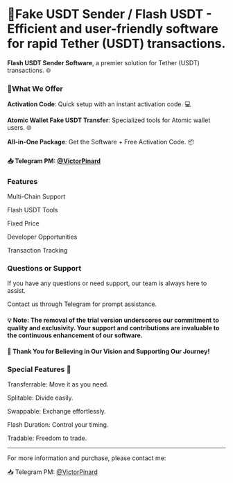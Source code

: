 # 🔐Fake USDT Sender / Flash USDT - Efficient and user-friendly software for rapid Tether (USDT) transactions.
<b>Flash USDT Sender Software</b>, a premier solution for Tether (USDT) transactions. 🌐
### 🌟What We Offer 
<b>Activation Code</b>: Quick setup with an instant activation code. 💻

<b>Atomic Wallet Fake USDT Transfer</b>: Specialized tools for Atomic wallet users. 🌐

<b>All-in-One Package</b>: Get the Software + Free Activation Code. 📦

#### 📥 Telegram PM: [@VictorPinard](https://t.me/VictorPinard)

### Features

Multi-Chain Support

Flash USDT Tools

Fixed Price

Developer Opportunities

Transaction Tracking

### Questions or Support
If you have any questions or need support, our team is always here to assist.

Contact us through Telegram for prompt assistance.

#### 💡 <b>Note</b>: The removal of the trial version underscores our commitment to quality and exclusivity. Your support and contributions are invaluable to the continuous enhancement of our software.
#### 🙏 Thank You for Believing in Our Vision and Supporting Our Journey!

### Special Features 💎

Transferrable: Move it as you need.

Splitable: Divide easily.

Swappable: Exchange effortlessly.

Flash Duration: Control your timing.

Tradable: Freedom to trade.

---
For more information and purchase, please contact me:

📥 Telegram PM: [@VictorPinard](https://t.me/VictorPinard)

